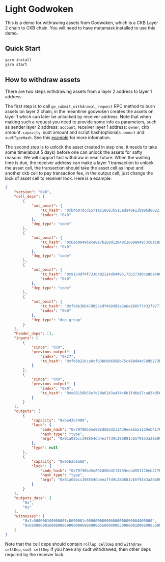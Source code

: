 # Light Godwoken

This is a demo for withrawing assets from Godwoken, which is a CKB Layer 2 chain to CKB chain. You will need to have metamask installed to use this demo.

## Quick Start

```sh
yarn install
yarn start
```

## How to withdraw assets

There are two steps withdrawing assets from a layer 2 address to layer 1 address. 

The first step is to call `gw_submit_withdrawal_request` RPC method to burn assets on layer 2 chain, in the meantime godwoken creates the assets on layer 1 which can later be unlocked by receiver address. Note that when making such a request you need to provide some info as parameters, such as sender layer 2 address: `account`, receiver layer 1 address: `owner`, ckb amount: `capacity`, sudt amount and script hash(optional): `amount` and `sudtTypeHash`. See this [example](https://github.com/classicalliu/gw-demos/blob/d2780e4c20824796f21a8277ea357dcce34c8e9f/src/withdrawal.ts?_pjax=%23js-repo-pjax-container%2C%20div%5Bitemtype%3D%22http%3A%2F%2Fschema.org%2FSoftwareSourceCode%22%5D%20main%2C%20%5Bdata-pjax-container%5D#L26-L126) for more infomation. 

The second step is to unlock the asset created in step one, it needs to take some time(about 5 days) before one can unlock the assets for safty reasons. We will support fast withdraw in near future. When the waiting time is due, the receiver address can make a layer 1 transaction to unlock the asset cell, the transaction should take the asset cell as input and another ckb cell  to pay transaction fee, in the output cell, just change the lock of asset cell to receiver lock. Here is a example: 

```json
{
    "version": "0x0",
    "cell_deps": [
        {
            "out_point": {
                "tx_hash": "0xb4b07dcd1571ac18683b515ada40e13b99bd0622197b6817047adc9f407f4828",
                "index": "0x0"
            },
            "dep_type": "code"
        },
        {
            "out_point": {
                "tx_hash": "0x6ab0949b8ce8e7b268d12848c2668a049c3c0ac0d5e803311dd2512c96ce3072",
                "index": "0x0"
            },
            "dep_type": "code"
        },
        {
            "out_point": {
                "tx_hash": "0x9154df4f7336402114d04495175b37390ce86a4906d2d4001cf02c3e6d97f39c",
                "index": "0x0"
            },
            "dep_type": "code"
        },
        {
            "out_point": {
                "tx_hash": "0xf8de3bb47d055cdf460d93a2a6e1b05f7432f9777c8c474abf4eec1d4aee5d37",
                "index": "0x0"
            },
            "dep_type": "dep_group"
        }
    ],
    "header_deps": [],
    "inputs": [
        {
            "since": "0x0",
            "previous_output": {
                "index": "0x27",
                "tx_hash": "0xfd6b226ca0cf63860b6958b75c498d44d780b273b9a5dd5563925dfb99c7b2d8"
            }
        },
        {
            "since": "0x0",
            "previous_output": {
                "index": "0x0",
                "tx_hash": "0xe68156b56efe7da6143a4f4c6b1fd6e57cad34d5677a3eb2ebe0ab4a5a8b8c07"
            }
        }
    ],
    "outputs": [
        {
            "capacity": "0xba43b7400",
            "lock": {
                "code_hash": "0x79f90bb5e892d80dd213439eeab551120eb417678824f282b4ffb5f21bad2e1e",
                "hash_type": "type",
                "args": "0x01a08bcc398854db4eaffd9c28b881c65f91e3a28b00"
            },
            "type": null
        },
        {
            "capacity": "0x95623ea60",
            "lock": {
                "code_hash": "0x79f90bb5e892d80dd213439eeab551120eb417678824f282b4ffb5f21bad2e1e",
                "hash_type": "type",
                "args": "0x01a08bcc398854db4eaffd9c28b881c65f91e3a28b00"
            }
        }
    ],
    "outputs_data": [
        "0x",
        "0x"
    ],
    "witnesses": [
        "0x1c000000100000001c0000001c000000080000000000000004000000",
        "0x69000000100000006900000069000000550000005500000010000000550000005500000041000000765ee6841102021a458554a6b545522aeb53e58f968ce362297ec92d3e5ce8fb380302eea541b117141e9f21d2aa0a44c4401dbd5ab7ff62505d2ca745754e8a00"
    ]
}
```

Note that the cell deps should contain `rollup cellDep` and `withdraw cellDep`, `sudt cellDep` if you have any sudt withdrawed, then other deps required by the receiver lock.